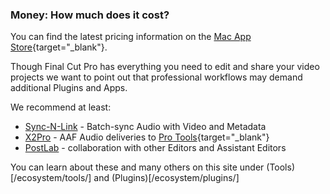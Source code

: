 ### Money: How much does it cost?

You can find the latest pricing information on the [Mac App Store](https://itunes.apple.com/au/app/final-cut-pro/id424389933?mt=12){target="_blank"}.

Though Final Cut Pro has everything you need to edit and share your video projects we want to point out that professional workflows may demand additional Plugins and Apps. 

We recommend at least:

- [Sync-N-Link](/ecosystem/tools/#sync-n-link-x) - Batch-sync Audio with Video and Metadata
- [X2Pro](/ecosystem/tools/#x2pro) - AAF Audio deliveries to [Pro Tools](https://www.avid.com/pro-tools){target="_blank"}
- [PostLab](/ecosystem/tools/#postlab) - collaboration with other Editors and Assistant Editors

You can learn about these and many others on this site under (Tools)[/ecosystem/tools/] and (Plugins)[/ecosystem/plugins/]
